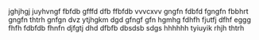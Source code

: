 jghjhgj
juyhvngf
fbfdb
gfffd
dfb
ffbfdb
vvvcxvv
gngfn
fdbfd
fgngfn
fbbhrt
gngfn
thtrh
gnfgn
dvz
ytjhgkm
dgd
gfngf
gfn
hgmhg
fdhfh
fjutfj
dfhf
eggg
fhfh
fdbfdb
fhnfn
djfgtj
dhd
dfbfb
dbsdsb
sdgs
hhhhhh
tyiuyik
rhjh
thtrh

